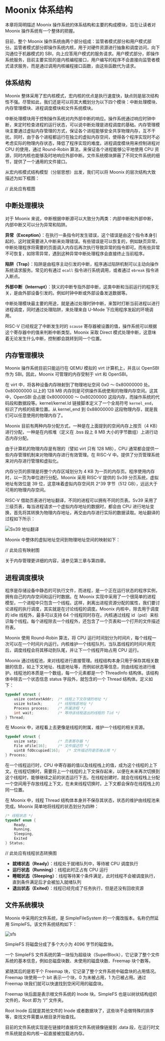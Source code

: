 # Moonix 体系结构

本章将简明描述 Moonix 操作系统的体系结构和主要的构成模块，旨在让读者对 Moonix 操作系统有一个整体的把握。

目前，整个 Moonix 操作系统由两个部分组成：监管者模式部分和用户模式部分。监管者模式部分即操作系统内核，用于对硬件资源进行抽象和调度访问，向下沟通位于机器模式的 SBI，向上应答用户模式的服务请求。用户模式部分，即操作系统服务，目前主要实现的是内核编程接口，用户编写的程序不会直接向监管者模式请求服务，而是通过调用内核编程接口函数，由这些函数代为请求。

## 体系结构

Moonix 整体采用了宏内核模式，宏内核的优点是执行速度快，缺点则是层次结构性不强。尽管如此，我们还是可以将其大概划分为以下四个模块：中断处理模块、内存管理模块、进程调度模块和文件系统模块。

中断处理模块用于控制操作系统对内外部中断的响应。操作系统通过响应时钟中断，来定时检查进程的运行状态，可以说中断处理是进程调度的基础。内存管理模块主要通过虚拟内存管理的方式，保证各个进程能够安全共享物理内存，互不干扰。同时，由于各个进程都运行在独立的虚拟内存空间，使得各个程序实现时不必考虑实际的物理内存状态，降低了程序实现的难度。进程调度模块用来控制进程对 CPU 的使用，通过 Round-Robin 算法，来保证各个进程能够公平地使用 CPU 资源，同时内核也能够及时地响应外部中断。文件系统模块屏蔽了不同文件系统的细节，提供了一个通用的文件接口。

从宏内核模式结构模型（分层思想）出发，我们可以将 Moonix 的层次结构大致描述为如下框图：



// 此处应有框图



## 中断处理模块

对于 Moonix 来说，中断根据中断源可以大致分为两类：内部中断和外部中断，内部中断又可以分为异常和陷阱。

**异常（Exception）**：在执行一条指令时发生错误，这个错误是由这个指令本身引起的，这时就需要进入中断来处理错误。有些错误是可以恢复的，例如缺页异常，中断处理程序将需要的页面调入内存后再次执行导致异常的指令即可。而有些异常不可恢复，如除零异常，遇到这种异常中断处理程序会直接终止当前程序。

**陷阱（Trap）**：陷阱是由程序主动引发的中断，程序通过陷阱机制可以主动向操作系统请求服务。常见的有通过 `ecall` 指令进行系统调用，或者通过 `ebreak` 指令进入断点。

**外部中断（Interrupt）**：狭义的中断专指外部中断，这类中断和当前运行的程序无关，是由外部设备引发的。例如时钟中断或外部设备发送数据等。

中断处理模块最主要的用途，就是通过处理时钟中断，来暂时打断当前进程以进行进程调度，同时通过处理陷阱，来处理来自 U-Mode 下应用程序发起的环境调用。

RISC-V 已经规定了中断发生时的 `scause` 寄存器被设置的值，操作系统可以根据这个寄存器中的值来判断中断类型。Moonix 采取 Direct 模式处理中断，这意味着无论发生什么中断，控制都会跳转到同一个位置。

## 内存管理模块

Moonix 操作系统目前只能运行在 QEMU 模拟的 virt 计算机上，并且以 OpenSBI 作为 SBI。因此，Moonix 可管理的内存受制于 virt 和 OpenSBI。

在 virt 中，将各种设备内存映射到了物理地址空间 0x0 ～ 0x80000000 处。0x80000000 以上的 128 MB 内存则是可供操作系统使用的物理内存空间。这其中，OpenSBI 会占据 0x80000000 ～ 0x80200000 这段内存，而操作系统的代码段和数据段等。kernel/kernel.ld 链接脚本定义了一个全局符号 `kernel_end`，标识了内核的结束位置。从 kernel_end 到 0x88000000 这段物理内存，就是我们可以任意使用的物理内存了。

Moonix 目前有两种内存分配方式，一种是在上面提到的空闲内存上按页（4 KB）进行分配，一种是在内核堆（定义在 .bss 段上 8 MB 大小的字节数组）上进行动态内存分配。

由于计算机的物理内存是有限的（譬如 virt 只有 128 MB），CPU 通常都会提供一些内存管理机制来对物理内存进行有效管理。在 RISC-V 中。提供了分页管理系统来对内存进行管理和虚拟化。

内存分页的原理是将整个内存区域划分为 4 KB 为一页的内存页。程序使用内存时，以一页为单位进行分配。Moonix 采用 RISC-V 提供的 Sv39 分页系统，虚拟地址有效位是 39 位，这意味着虚拟内存空间共 2^39 字节（512 GB），远远大于可用的物理内存空间。

RISC-V 借助页表进行地址翻译，不同的进程可以拥有不同的页表。Sv39 采用了三级页表，每当进程请求一个虚拟内存地址的数据时，都会由 CPU 进行地址变换，首先将其转换为物理内存地址，再交由内存进行实际的数据读取。地址翻译的过程如下所示：

![Sv39 地址翻译](https://cn-guoziyang.gitee.io/moonix/assets/img/sv39_pagetable.jpg)

Moonix 中整体的虚拟地址空间到物理地址空间的映射如下：

// 此处应有映射图

关于内存管理更详细的内容，请参见第三章与第四章。

## 进程调度模块

程序是存储设备中静态的可执行文件，而进程，是一个正在运行状态的程序实例，拥有自己的内存空间和运行时数据。在 Moonix 实现中采用了一个很简单的进程模型，一个进程中只包含一个线程。这样，剥离出进程资源分配的属性，我们要讨论进程的执行调度，其实就是在讨论线程的调度。Moonix 内核中，除去用于调度的 idle 线程外，最多可以支持 64 个线程同时存在。内核通过线程 id（pid）来标识每个线程。每个进程除去一个线程外，还包含了一个页表和一个打开的文件描述符表。

Moonix 使用 Round-Robin 算法，将 CPU 运行时间划分为时间片，每个线程一次可以在一个时间片内运行。内核维护一个线程队列，当队首线程的时间片用完后，调度线程会将其移动到队尾，并让下一个线程开始占用 CPU 运行。

Moonix 通过线程池，来对线程进行直接管理。线程结构本身只用于保存其相关数据的信息，如上下文地址、栈底地址等，而例如状态等信息，则由线程池进行维护。线程池的本质是一个数组，每一个元素都是一个 ThreadInfo 结构体。该结构体中除去一个状态信息 status 字段外，就包含的一个 Thread 结构体。定义如下：

```c
typedef struct {
    usize contextAddr;  /* 线程上下文存储的地址 */
    usize kstack;       /* 线程栈底地址 */
    Process process;    /* 所属进程 */
    int wait;           /* 等待该线程退出的线程的 Tid */
} Thread;
```

在 Moonix 中，进程看上去更像是线程的附属，维护一个线程的相关资源。

```c
typedef struct {
    usize satp;         /* 页表寄存器 */
    File oFile[16];     /* 文件描述符 */
    uint8 fdOccupied[16];   /* 文件描述符是否被占用 */
} Process;
```

在一个线程运行时，CPU 中寄存器的值以及线程栈上的值，成为这个线程的上下文。在线程切换时，需要将上一个线程的上下文保存起来，以便在未来再次切换到这个线程时，能够继续之前的状态运行下去。在线程创建时，就会在线程栈上分配一个空间用于存放线程上下文，在未来线程切换时，上下文都会保存在线程栈上的同一位置。

在 Moonix 中，线程 Thread 结构体本身并不保存其状态，状态的维护由线程池来完成。Moonix 简单地将线程的状态划分为四种：

```c
/* 线程状态 */
typedef enum {
    Ready,
    Running,
    Sleeping,
    Exited
} Status;
```



// 此处应有线程状态转换图



- **就绪状态（Ready）**：线程处于就绪队列中，等待被 CPU 调度执行
- **运行状态（Running）**：线程此时正占有 CPU 运行
- **睡眠状态（Sleeping）**：线程等待某个条件满足，此时线程不会被调度执行，直到条件满足后才会被加入就绪队列
- **退出状态（Exited）**：线程已经完成了任务执行，但是还没有回收资源

## 文件系统模块

Moonix 中采用的文件系统，是 SimpleFileSystem 的一个魔改版本。名称仍然延用 SimpleFS。该文件系统结构如下：

![sfs](https://cn-guoziyang.gitee.io/moonix/assets/img/sfs.png)

SimpleFS 将磁盘分成了多个大小为 4096 字节的磁盘块。

一个 SimpleFS 文件系统的第一块恒为超级块（SuperBlock），它记录了整个文件系统的基本信息，例如总磁盘块数、未使用的磁盘块数、Freemap 块个数等。

紧随其后的是若干个 Freemap 块，它记录了整个文件系统中磁盘块的占用情况。Freemap 块使用一个 bit 表示一个块，0 为未被占用，1 为已被占用。通过 Freemap 块我们就可以快速找到空闲可用的磁盘块。

Freemap 块后面是表示根文件系统的 Inode 块。SimpleFS 也是以树状结构组织文件的，Root 即为 “/” 文件夹。

Root Inode 后就是其他文件的 Inode 或者数据块了，这些块不会做特殊的排序等，查找文件需要从根目录开始查找。

目前的文件系统实现是在链接时直接将文件系统镜像链接到 .data 段，在运行时文件系统就会和内核一起直接被加载进内存。